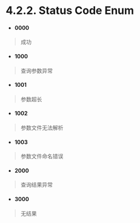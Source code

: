 # 4.2.2. Status Code Enum

* #### 0000

> 成功

* #### 1000

> 查询参数异常

* #### 1001

> 参数超长

* #### 1002

> 参数文件无法解析

* #### 1003

> 参数文件命名错误

* #### 2000

> 查询结果异常

* #### 3000

> 无结果
